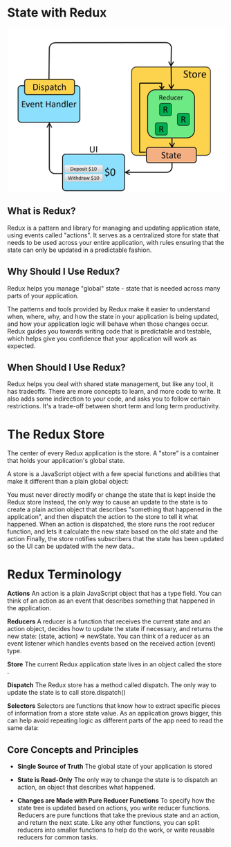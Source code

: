 #  State with Redux


![](../image/exercises/ReduxDataFlow.gif)



## **What is Redux?**

Redux is a pattern and library for managing and updating application state, using events called "actions". It serves as a centralized store for state that needs to be used across your entire application, with rules ensuring that the state can only be updated in a predictable fashion.

## **Why Should I Use Redux?**
Redux helps you manage "global" state - state that is needed across many parts of your application.

The patterns and tools provided by Redux make it easier to understand when, where, why, and how the state in your application is being updated, and how your application logic will behave when those changes occur. Redux guides you towards writing code that is predictable and testable, which helps give you confidence that your application will work as expected.

## **When Should I Use Redux?**
Redux helps you deal with shared state management, but like any tool, it has tradeoffs. There are more concepts to learn, and more code to write. It also adds some indirection to your code, and asks you to follow certain restrictions. It's a trade-off between short term and long term productivity.

# **The Redux Store**
The center of every Redux application is the store. A "store" is a container that holds your application's global state.

A store is a JavaScript object with a few special functions and abilities that make it different than a plain global object:

You must never directly modify or change the state that is kept inside the Redux store
Instead, the only way to cause an update to the state is to create a plain action object that describes "something that happened in the application", and then dispatch the action to the store to tell it what happened.
When an action is dispatched, the store runs the root reducer function, and lets it calculate the new state based on the old state and the action
Finally, the store notifies subscribers that the state has been updated so the UI can be updated with the new data..


# Redux Terminology

**Actions**
An action is a plain JavaScript object that has a type field. You can think of an action as an event that describes something that happened in the application.

**Reducers**
A reducer is a function that receives the current state and an action object, decides how to update the state if necessary, and returns the new state: (state, action) => newState. You can think of a reducer as an event listener which handles events based on the received action (event) type.

**Store**
The current Redux application state lives in an object called the store .

**Dispatch**
The Redux store has a method called dispatch. The only way to update the state is to call store.dispatch()

**Selectors**
Selectors are functions that know how to extract specific pieces of information from a store state value. As an application grows bigger, this can help avoid repeating logic as different parts of the app need to read the same data:


## Core Concepts and Principles

- **Single Source of Truth**
The global state of your application is stored 

- **State is Read-Only**
The only way to change the state is to dispatch an action, an object that describes what happened.

- **Changes are Made with Pure Reducer Functions**
To specify how the state tree is updated based on actions, you write reducer functions. Reducers are pure functions that take the previous state and an action, and return the next state. Like any other functions, you can split reducers into smaller functions to help do the work, or write reusable reducers for common tasks.
